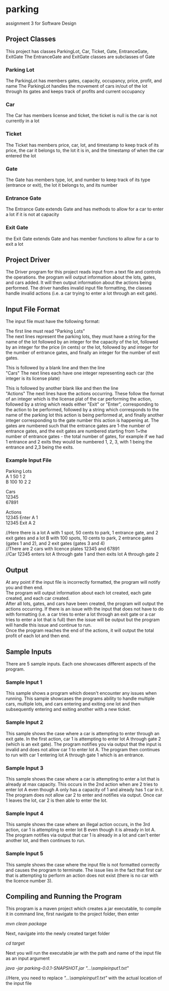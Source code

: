 # parking
assignment 3  for Software Design

## Project Classes
This project has classes ParkingLot, Car, Ticket, Gate, EntranceGate, ExitGate
The EntranceGate and ExitGate classes are subclasses of Gate

### Parking Lot
The ParkingLot has members gates, capacity, occupancy, price, profit, and name
The ParkingLot handles the movement of cars in/out of the lot through its gates and keeps track of profits and current occupancy

### Car
The Car has members license and ticket, the ticket is null is the car is not currently in a lot

### Ticket
The Ticket has members price, car, lot, and timestamp to keep track of its price, the car it belongs to, the lot it is in, and the timestamp of when the car entered the lot

### Gate
The Gate has members type, lot, and number to keep track of its type (entrance or exit), the lot it belongs to, and its number

### Entrance Gate
The Entrance Gate extends Gate and has methods to allow for a car to enter a lot if it is not at capacity

### Exit Gate
the Exit Gate extends Gate and has member functions to allow for a car to exit a lot

## Project Driver
The Driver program for this project reads input from a text file and controls the operations.
the program will output information about the lots, gates, and cars added.
It will then output information about the actions being performed.
The driver handles invalid input file formatting, the classes handle invalid actions (i.e. a car trying to enter a lot through an exit gate).

## Input File Format
The input file must have the following format:  

The first line must read "Parking Lots"  
The next lines represent the parking lots, they must have a string for the name of the lot followed by an integer for the capacity of the lot, followed by an integer for the price (in cents) or the lot, followed by and integer for the number of entrance gates, and finally an integer for the number of exit gates.  

This is followed by a blank line and then the line  
"Cars" 
The next lines each have one integer representing each car (the integer is its license plate)

This is followed by another blank like and then the line  
"Actions"
The next lines have the actions occurring. These follow the format of an integer which is the license plat of the car performing the action, 
followed by a string which reads either "Exit" or "Enter", corresponding to the action to be performed, 
followed by a string which corresponds to the name of the parking lot this action is being performed at, 
and finally another integer corresponding to the gate number this action is happening at. The gates are numbered
such that the entrance gates are 1-the number of entrance gates, and the exit gates are numbered starting from 
1+the number of entrance gates - the total number of gates, for example if we had 1 entrance and 2 exits they would be numbered
1, 2, 3, with 1 being the entrance and 2,3 being the exits.

### Example Input File
Parking Lots  
A 1 50 1 2  
B 100 10 2 2 

Cars  
12345  
67891 

Actions  
12345 Enter A 1  
12345 Exit A 2

//Here there is a lot A with 1 spot, 50 cents to park, 1 entrance gate, and 2 exit gates
 and a lot B with 100 spots, 10 cents to park, 2 entrance gates (gates 1 and 2), and 2 exit gates (gates 3 and 4)  
//There are 2 cars with licence plates 12345 and 67891  
//Car 12345 enters lot A through gate 1 and then exits lot A through gate 2

## Output
At any point if the input file is incorrectly formatted, the program will notify you and then end.  
The program will output information about each lot created, each gate created, and each car created.    
After all lots, gates, and cars have been created, the program will output the actions occurring. 
If there is an issue with the input that does not have to do with formatting (i.e. a car tries to enter a lot through 
an exit gate or a car tries to enter a lot that is full) then the issue will be output but 
the program will handle this issue and continue to run.  
Once the program reaches the end of the actions, it will output the total profit of each lot and then end.

## Sample Inputs
There are 5 sample inputs. Each one showcases different aspects of the program.

### Sample Input 1
This sample shows a program which doesn't encounter any issues when running. This sample 
showcases the programs ability to handle multiple cars, multiple lots, and cars 
entering and exiting one lot and then subsequently entering and exiting another 
with a new ticket.


### Sample Input 2
This sample shows the case where a car is attempting to enter through an exit gate. 
In the first action, car 1 is attempting to enter lot A through gate 2 (which is an exit gate). 
The program notifies you via output that the input is invalid and does not allow 
car 1 to enter lot A. The program then continues to run with car 1 entering lot 
A through gate 1 which is an entrance.


### Sample Input 3
This sample shows the case where a car is attempting to enter a lot that is already at max capacity. 
This occurs in the 2nd action when are 2 tries to enter lot A even though A only has a capacity 
of 1 and already has 1 car in it. The program does not allow car 2 to enter and notifies via 
output. Once car 1 leaves the lot, car 2 is then able to enter the lot.


### Sample Input 4
This sample shows the case where an illegal action occurs, in the 3rd action, car 1 is attempting to 
enter lot B even though it is already in lot A. The program notifies via output that 
car 1 is already in a lot and can't enter another lot, and then continues to run.


### Sample Input 5
This sample shows the case where the input file is not formatted correctly 
and causes the program to terminate. The issue lies in the fact that first car that is attempting to perform an action 
does not exist (there is no car with the licence number 3).


## Compiling and Running the Program
This program is a maven project which creates a jar executable, to compile it in command line, first navigate to the project folder, then enter  

*mvn clean package*

Next, navigate into the newly created target folder

*cd target*

Next you will run the executable jar with the path and name of the input file as an input argument

*java -jar parking-0.0.1-SNAPSHOT.jar "...\sampleinput1.txt"*  

//Here, you need to replace *"...\sampleinput1.txt"* with the actual location of the input file